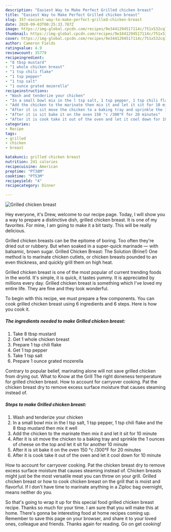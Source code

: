 ```yaml
---
description: "Easiest Way to Make Perfect Grilled chicken breast"
title: "Easiest Way to Make Perfect Grilled chicken breast"
slug: 357-easiest-way-to-make-perfect-grilled-chicken-breast
date: 2020-09-03T00:25:33.787Z
image: https://img-global.cpcdn.com/recipes/9e3441294517114c/751x532cq70/grilled-chicken-breast-recipe-main-photo.jpg
thumbnail: https://img-global.cpcdn.com/recipes/9e3441294517114c/751x532cq70/grilled-chicken-breast-recipe-main-photo.jpg
cover: https://img-global.cpcdn.com/recipes/9e3441294517114c/751x532cq70/grilled-chicken-breast-recipe-main-photo.jpg
author: Cameron Fields
ratingvalue: 4.9
reviewcount: 35779
recipeingredient:
- "8 tbsp mustard"
- "1 whole chicken breast"
- "1 tsp chili flake"
- "1 tsp pepper"
- "1 tsp salt"
- "1 ounce grated mozerella"
recipeinstructions:
- "Wash and tenderize your chicken"
- "In a small bowl mix in the l tsp salt, 1 tsp pepper, 1 tsp chili flake and the 8 tbsp mustard then mix it well"
- "Add the chicken to the marinate then mix it and let it sit for 10 minute"
- "After it is sit move the chicken to a baking tray and sprinkle the 1 ounces of cheese on the top and let it sit for another 10 minute"
- "After it is sit bake it on the oven 150 °c /300°F for 20 minutes"
- "After it is cook take it out of the oven and let it cool down for 10 minute"
categories:
- Recipe
tags:
- grilled
- chicken
- breast

katakunci: grilled chicken breast 
nutrition: 241 calories
recipecuisine: American
preptime: "PT38M"
cooktime: "PT53M"
recipeyield: "4"
recipecategory: Dinner

---
```



![Grilled chicken breast](https://img-global.cpcdn.com/recipes/9e3441294517114c/751x532cq70/grilled-chicken-breast-recipe-main-photo.jpg)

Hey everyone, it's Drew, welcome to our recipe page. Today, I will show you a way to prepare a distinctive dish, grilled chicken breast. It is one of my favorites. For mine, I am going to make it a bit tasty. This will be really delicious.

Grilled chicken breasts can be the epitome of boring. Too often they&#39;re dried out or rubbery. But when soaked in a super-quick marinade — with balsamic, brown sugar. Grilled Chicken Breast: The Solution (Brine!) One method is to marinate chicken cutlets, or chicken breasts pounded to an even thickness, and quickly grill them on high heat.

Grilled chicken breast is one of the most popular of current trending foods in the world. It's simple, it is quick, it tastes yummy. It is appreciated by millions every day. Grilled chicken breast is something which I've loved my entire life. They are fine and they look wonderful.


To begin with this recipe, we must prepare a few components. You can cook grilled chicken breast using 6 ingredients and 6 steps. Here is how you cook it.

<!--inarticleads1-->

##### The ingredients needed to make Grilled chicken breast:

1. Take 8 tbsp mustard
1. Get 1 whole chicken breast
1. Prepare 1 tsp chili flake
1. Get 1 tsp pepper
1. Take 1 tsp salt
1. Prepare 1 ounce grated mozerella


Contrary to popular belief, marinating alone will not save grilled chicken from drying out. What to Know at the Grill The right doneness temperature for grilled chicken breast. How to account for carryover cooking. Pat the chicken breast dry to remove excess surface moisture that causes steaming instead of. 

<!--inarticleads2-->

##### Steps to make Grilled chicken breast:

1. Wash and tenderize your chicken
1. In a small bowl mix in the l tsp salt, 1 tsp pepper, 1 tsp chili flake and the 8 tbsp mustard then mix it well
1. Add the chicken to the marinate then mix it and let it sit for 10 minute
1. After it is sit move the chicken to a baking tray and sprinkle the 1 ounces of cheese on the top and let it sit for another 10 minute
1. After it is sit bake it on the oven 150 °c /300°F for 20 minutes
1. After it is cook take it out of the oven and let it cool down for 10 minute


How to account for carryover cooking. Pat the chicken breast dry to remove excess surface moisture that causes steaming instead of. Chicken breasts might just be the most versatile meat you can throw on your grill. Grilled chicken breast or how to cook chicken breast on the grill that is moist and flavorful. If I don&#39;t have time to marinate anything in a Ziploc bag overnight, means neither do you. 

So that's going to wrap it up for this special food grilled chicken breast recipe. Thanks so much for your time. I am sure that you will make this at home. There's gonna be interesting food at home recipes coming up. Remember to save this page on your browser, and share it to your loved ones, colleague and friends. Thanks again for reading. Go on get cooking!
